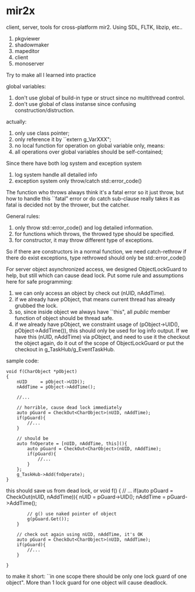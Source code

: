 # mir2x
client, server, tools for cross-platform mir2. Using SDL, FLTK, libzip, etc..

1. pkgviewer
2. shadowmaker
3. mapeditor
4. client
5. monoserver

Try to make all I learned into practice

global variables:

1. don't use global of build-in type or struct since no multithread control.
2. don't use global of class instanse since confusing construction/distruction.

actually:

1. only use class pointer;
2. only reference it by ``extern g_VarXXX";
3. no local function for operation on global variable only, means:
4. all operations over global variables should be self-contained;

Since there have both log system and exception system

1. log system handle all detailed info
2. exception system only throw/catch std::error_code()

The function who throws always think it's a fatal error so it just throw, but how to handle this ``fatal" error or do catch sub-clause really takes it as fatal is decided not by the thrower, but the catcher.

General rules:

1. only throw std::error_code() and log detailed information.
2. for functions which throws, the throwed type should be specified.
3. for constructor, it may throw different type of exceptions.

So if there are constructors in a normal function, we need catch-rethrow if there do exist exceptions, type rethrowed should only be std::error_code()

For server object asynchronized access, we designed ObjectLockGuard to help, but still which can cause dead lock. Put some rule and assumptions here for safe programming:

1. we can only access an object by check out (nUID, nAddTime).
2. if we already have pObject, that means current thread has already grubbed the lock.
3. so, since inside object we always have ``this", all *public* member function of object should be thread safe.
4. if we already have pObject, we constraint usage of (pObject->UID(), pObject->AddTime()), this should only be used for log info output. If we have this (nUID, nAddTime) via pObject, and need to use it the checkout the object again, do it out of the scope of ObjectLockGuard or put the checkout in g_TaskHub/g_EventTaskHub.

sample code:

    void f(CharObject *pObject)
    {
        nUID     = pObject->UID();
        nAddTime = pObject->AddTime();
    
        //...
    
        // horrible, cause dead lock immediately
        auto pGuard = CheckOut<CharObject>(nUID, nAddTime);
        if(pGuard){
            //...
        }
    
        // should be
        auto fnOperate = [nUID, nAddTime, this](){
            auto pGuard = CheckOut<CharObject>(nUID, nAddTime);
            if(pGuard){
                //...
            }
        };
        g_TaskHub->Add(fnOperate);
    }

this should save us from dead lock, or
    void f()
    {
        // ...
        if(auto pGuard = CheckOut<CharObject>(nUID, nAddTime)){
            nUID     = pGuard->UID();
            nAddTime = pGuard->AddTime();

            // g() use naked pointer of object
            g(pGuard.Get());
        }

        // check out again using nUID, nAddTime, it's OK
        auto pGuard = CheckOut<CharObject>(nUID, nAddTime);
        if(pGuard){
            //...
        }
    
    }

to make it short: ``in one scope there should be only one lock guard of one object". More than 1 lock guard for one object will cause deadlock.
